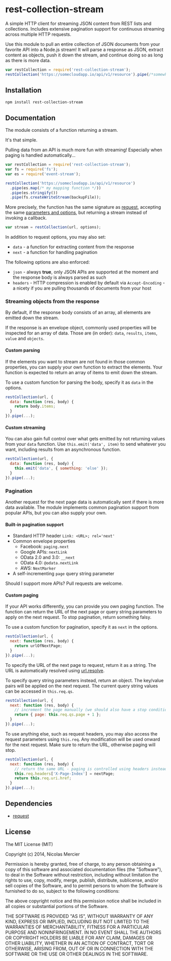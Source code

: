 # rest-collection-stream

A simple HTTP client for streaming JSON content from REST lists and collections. Includes extensive pagination support for continuous streaming across multiple HTTP requests.

Use this module to pull an entire collection of JSON documents from your favorite API into a Node.js stream! It will parse a response as JSON, extract content as objects, push it down the stream, and continue doing so as long as there is more data.

```js
var restCollection = require('rest-collection-stream');
restCollection('https://somecloudapp.io/api/v1/resource').pipe(/*somewhere*/);
```

## Installation

```bash
npm install rest-collection-stream
```

## Documentation

The module consists of a function returning a stream.

It's that simple.

Pulling data from an API is much more fun with streaming! Especially when paging is handled automatically...

```js
var restCollection = require('rest-collection-stream');
var fs = require('fs');
var es = require('event-stream');

restCollection('https://somecloudapp.io/api/v1/resource')
  .pipe(es.map(/* my mapping function */))
  .pipe(es.stringify())
  .pipe(fs.createWriteStream(backupFile));
```

More precisely, the function has the same signature as [request](https://github.com/mikeal/request), accepting the same [parameters and options](https://github.com/mikeal/request/blob/master/README.md#requestoptions-callback), but returning a stream instead of invoking a callback.

```js
var stream = restCollection(url, options);
```

In addition to request options, you may also set:
- `data` - a function for extracting content from the response
- `next` - a function for handling pagination

The following options are also enforced:
- `json` - always **true**, only JSON APIs are supported at the moment and the response body is always parsed as such
- `headers` - HTTP compression is enabled by default via `Accept-Encoding` - a nicety if you are pulling thousands of documents from your host

### Streaming objects from the response

By default, if the response body consists of an array, all elements are emitted down the stream.

If the response is an envelope object, commonly used properties will be inspected for an array of data. Those are (in order): `data`, `results`, `items`, `value` and `objects`.

#### Custom parsing

If the elements you want to stream are not found in those common properties, you can supply your own function to extract the elements. Your function is expected to return an array of items to emit down the stream.

To use a custom function for parsing the body, specify it as `data` in the options.

```js
restCollection(url, {
  data: function (res, body) {
    return body.items;
  }
}).pipe(...);
```

#### Custom streaming

You can also gain full control over what gets emitted by not returning values from your `data` function. Use `this.emit('data', item)` to send whatever you want, including results from an asynchronous function.

```js
restCollection(url, {
  data: function (res, body) {
    this.emit('data', { something: 'else' });
  }
}).pipe(...);
```

### Pagination

Another request for the next page data is automatically sent if there is more data available. The module implements common pagination support from popular APIs, but you can also supply your own.

#### Built-in pagination support

- Standard HTTP header `Link: <URL>; rel='next'`
- Common envelope properties
    + Facebook: `paging.next`
    + Google APIs: `nextLink`
    + OData 2.0 and 3.0: `__next`
    + OData 4.0: `@odata.nextLink`
    + AWS: `NextMarker`
- A self-incrementing `page` query string parameter

Should I support more APIs? Pull requests are welcome.

#### Custom paging

If your API works differently, you can provide you own paging function. The function can return the URL of the next page or query string parameters to apply on the next request. To stop pagination, return something falsy.

To use a custom function for pagination, specify it as `next` in the options.

```js
restCollection(url, {
  next: function (res, body) {
    return urlOfNextPage;
  }
}).pipe(...);
```

To specify the URL of the next page to request, return it as a string. The URL is automatically resolved using [url.resolve](http://nodejs.org/api/url.html#url_url_resolve_from_to).

To specify query string parameters instead, return an object. The key/value pairs will be applied on the next request. The current query string values can be accessed in `this.req.qs`.

```js
restCollection(url, {
  next: function (res, body) {
    // increment the page manually (we should also have a stop condition...)
    return { page: this.req.qs.page + 1 };
  }
}).pipe(...);
```

To use anything else, such as request headers, you may also access the request parameters using `this.req`. Any modification will be used onward for the next request. Make sure to return the URL, otherwise paging will stop.

```js
restCollection(url, {
  next: function (res, body) {
    // return the same URL - paging is controlled using headers instead
    this.req.headers['X-Page-Index'] = nextPage;
    return this.req.uri.href;
  }
}).pipe(...);
```

## Dependencies

+ [request](https://github.com/mikeal/request)

## License

The MIT License (MIT)

Copyright (c) 2014, Nicolas Mercier

Permission is hereby granted, free of charge, to any person obtaining a copy
of this software and associated documentation files (the "Software"), to deal
in the Software without restriction, including without limitation the rights
to use, copy, modify, merge, publish, distribute, sublicense, and/or sell
copies of the Software, and to permit persons to whom the Software is
furnished to do so, subject to the following conditions:

The above copyright notice and this permission notice shall be included in
all copies or substantial portions of the Software.

THE SOFTWARE IS PROVIDED "AS IS", WITHOUT WARRANTY OF ANY KIND, EXPRESS OR
IMPLIED, INCLUDING BUT NOT LIMITED TO THE WARRANTIES OF MERCHANTABILITY,
FITNESS FOR A PARTICULAR PURPOSE AND NONINFRINGEMENT. IN NO EVENT SHALL THE
AUTHORS OR COPYRIGHT HOLDERS BE LIABLE FOR ANY CLAIM, DAMAGES OR OTHER
LIABILITY, WHETHER IN AN ACTION OF CONTRACT, TORT OR OTHERWISE, ARISING FROM,
OUT OF OR IN CONNECTION WITH THE SOFTWARE OR THE USE OR OTHER DEALINGS IN
THE SOFTWARE.
